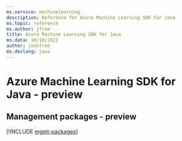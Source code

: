 ```yaml
---
ms.service: machinelearning
description: Reference for Azure Machine Learning SDK for Java
ms.topic: reference
ms.author: jfree
title: Azure Machine Learning SDK for Java
ms.data: 10/18/2022
author: joshfree
ms.devlang: java
---
```

# Azure Machine Learning SDK for Java - preview

## Management packages - preview
[!INCLUDE [mgmt-packages](machine-learning-mgmt-index.md)]